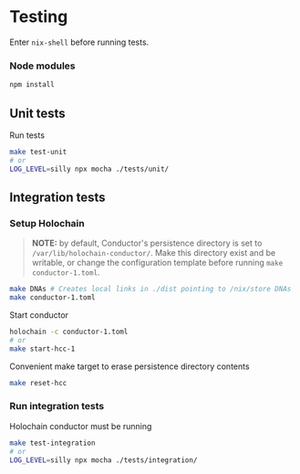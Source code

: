 
# Testing

Enter `nix-shell` before running tests.


### Node modules
```bash
npm install
```


## Unit tests

Run tests
```bash
make test-unit
# or
LOG_LEVEL=silly npx mocha ./tests/unit/
```


## Integration tests

### Setup Holochain

> **NOTE:** by default, Conductor's persistence directory is set to `/var/lib/holochain-conductor/`.
> Make this directory exist and be writable, or change the configuration template before running
> `make conductor-1.toml`.

```bash
make DNAs # Creates local links in ./dist pointing to /nix/store DNAs
make conductor-1.toml
```

Start conductor
```bash
holochain -c conductor-1.toml
# or
make start-hcc-1
```

Convenient make target to erase persistence directory contents
```bash
make reset-hcc
```

### Run integration tests

Holochain conductor must be running
```bash
make test-integration
# or
LOG_LEVEL=silly npx mocha ./tests/integration/
```
